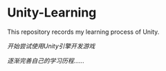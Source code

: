 # Unity-Learning
This repository records my learning process of Unity.

*开始尝试使用Unity引擎开发游戏*

*逐渐完善自己的学习历程......*
